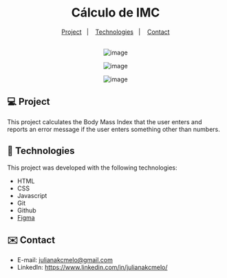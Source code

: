 <div align="center">
  
# Cálculo de IMC <br>

</div>

<p align="center">
  <a href="#-project">Project</a>&nbsp;&nbsp;&nbsp;|&nbsp;&nbsp;&nbsp;
  <a href="#-tech">Technologies</a>&nbsp;&nbsp;&nbsp;|&nbsp;&nbsp;&nbsp;
  <a href="#-contact">Contact</a><br><br>
</p>


<div align="center">
  
![image](https://github.com/julianakcmelo/CalculateIMC/assets/168940325/7095ec17-9369-481c-b1f2-f65b063682e4)

![image](https://github.com/julianakcmelo/CalculateIMC/assets/168940325/df990d92-230a-4912-8de4-8e0b9bd0fab6)

![image](https://github.com/julianakcmelo/CalculateIMC/assets/168940325/e240fb3a-6674-4e33-b7e5-f5b5add20144)

</div>

<div id="-project">

## :computer: Project

This project calculates the Body Mass Index that the user enters and reports an error message if the user enters something other than numbers.

</div>

<div id="-tech">

## :rocket: Technologies

This project was developed with the following technologies:

- HTML  
- CSS
- Javascript
- Git
- Github
- [Figma](https://www.figma.com/file/sIfJ2bIioV7OTgKCsnkX5w/IMC?type=design&node-id=6%3A4&mode=design&t=brkUXDVkMMbKnApe-1)

</div>

<div id="-contact">

## :envelope: Contact

- E-mail: julianakcmelo@gmail.com
- LinkedIn: https://www.linkedin.com/in/julianakcmelo/

</div>
